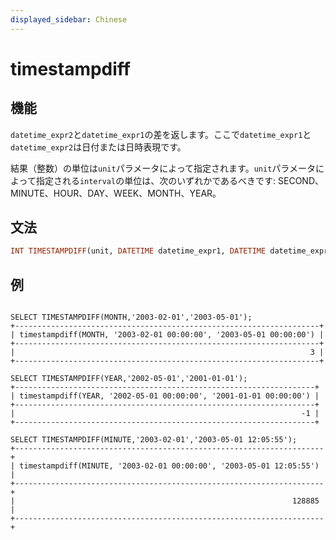 ```yaml
---
displayed_sidebar: Chinese
---
```


# timestampdiff

## 機能

`datetime_expr2`と`datetime_expr1`の差を返します。ここで`datetime_expr1`と`datetime_expr2`は日付または日時表現です。

結果（整数）の単位は`unit`パラメータによって指定されます。`unit`パラメータによって指定される`interval`の単位は、次のいずれかであるべきです:
SECOND、MINUTE、HOUR、DAY、WEEK、MONTH、YEAR。

## 文法

```Haskell
INT TIMESTAMPDIFF(unit, DATETIME datetime_expr1, DATETIME datetime_expr2)
```

## 例

```plain text

SELECT TIMESTAMPDIFF(MONTH,'2003-02-01','2003-05-01');
+--------------------------------------------------------------------+
| timestampdiff(MONTH, '2003-02-01 00:00:00', '2003-05-01 00:00:00') |
+--------------------------------------------------------------------+
|                                                                  3 |
+--------------------------------------------------------------------+

SELECT TIMESTAMPDIFF(YEAR,'2002-05-01','2001-01-01');
+-------------------------------------------------------------------+
| timestampdiff(YEAR, '2002-05-01 00:00:00', '2001-01-01 00:00:00') |
+-------------------------------------------------------------------+
|                                                                -1 |
+-------------------------------------------------------------------+

SELECT TIMESTAMPDIFF(MINUTE,'2003-02-01','2003-05-01 12:05:55');
+---------------------------------------------------------------------+
| timestampdiff(MINUTE, '2003-02-01 00:00:00', '2003-05-01 12:05:55') |
+---------------------------------------------------------------------+
|                                                              128885 |
+---------------------------------------------------------------------+

```

